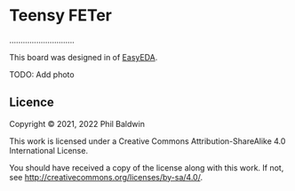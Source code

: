 Teensy FETer
============

.............................

This board was designed in of [EasyEDA](https://easyeda.com/).

TODO: Add photo

Licence
-------

Copyright © 2021, 2022 Phil Baldwin

This work is licensed under a Creative Commons Attribution-ShareAlike 4.0 International License.

You should have received a copy of the license along with this work. If not, see http://creativecommons.org/licenses/by-sa/4.0/.
